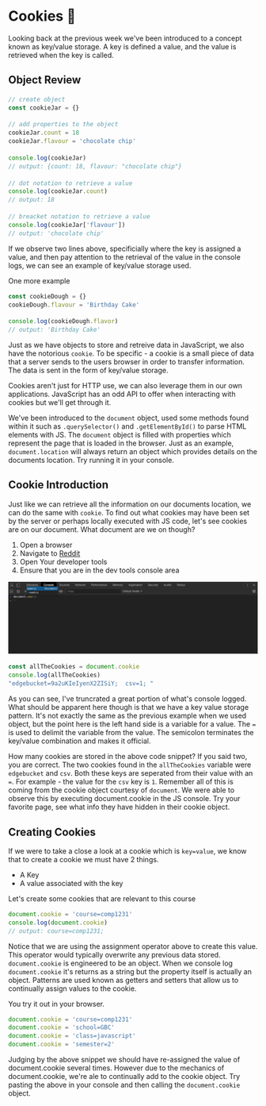 # Cookies :cookie:

Looking back at the previous week we've been introduced to a concept known as key/value storage. A key is defined a value, and the value is retrieved when the key is called.


## Object Review
```js
// create object
const cookieJar = {}

// add properties to the object
cookieJar.count = 18
cookieJar.flavour = 'chocolate chip'

console.log(cookieJar)
// output: {count: 18, flavour: "chocolate chip"}

// dot notation to retrieve a value
console.log(cookieJar.count)
// output: 18

// breacket notation to retrieve a value
console.log(cookieJar['flavour'])
// output: 'chocolate chip'
```

If we observe two lines above, specificially where the key is assigned a value, and then pay attention to the retrieval of the value in the console logs, we can see an example of key/value storage used.

One more example

```js
const cookieDough = {}
cookieDough.flavour = 'Birthday Cake'

console.log(cookieDough.flavor)
// output: 'Birthday Cake'
```

Just as we have objects to store and retreive data in JavaScript, we also have the notorious `cookie`. To be specific - a cookie is a small piece of data that a server sends to the users browser in order to transfer information. The data is sent in the form of key/value storage.

Cookies aren't just for HTTP use, we can also leverage them in our own applications. JavaScript has an odd API to offer when interacting with cookies but we'll get through it.

We've been introduced to the `document` object, used some methods found within it such as `.querySelector()` and `.getElementById()` to parse HTML elements with JS. The `document` object is filled with properties which represent the page that is loaded in the browser. Just as an example, `document.location` will always return an object which provides details on the documents location. Try running it in your console.

## Cookie Introduction
Just like we can retrieve all the information on our documents location, we can do the same with `cookie`. To find out what cookies may have been set by the server or perhaps locally executed with JS code, let's see cookies are on our document. What document are we on though?

1. Open a browser
2. Navigate to [Reddit](https://reddit.com)
3. Open Your developer tools
4. Ensure that you are in the dev tools console area

![web console](assets/img/console.png)

```js
const allTheCookies = document.cookie
console.log(allTheCookies)
"edgebucket=9a2uKIeIyenX2ZISiY;  csv=1; "
```

As you can see, I've truncrated a great portion of what's console logged. What should be apparent here though is that we have a key value storage pattern. It's not exactly the same as the previous example when we used object, but the point here is the left hand side is a variable for a value. The `=` is used to delimit the variable from the value. The semicolon terminates the key/value combination and makes it official.

How many cookies are stored in the above code snippet? If you said two, you are correct. The two cookies found in the `allTheCookies` variable were `edgebucket` and `csv`. Both these keys are seperated from their value with an `=`. For example - the value for the `csv` key is `1`. Remember all of this is coming from the cookie object courtesy of `document`. We were able to observe this by executing document.cookie in the JS console. Try your favorite page, see what info they have hidden in their cookie object.

## Creating Cookies
If we were to take a close a look at a cookie which is `key=value`, we know that to create a cookie we must have 2 things.

  * A Key
  * A value associated with the key

Let's create some cookies that are relevant to this course
```js
document.cookie = 'course=comp1231'
console.log(document.cookie)
// output: course=comp1231;
```

Notice that we are using the assignment operator above to create this value. This operator would typically overwrite any previous data stored. `document.cookie` is engineered to be an object. When we console log `document.cookie` it's returns as a string but the property itself is actually an object. Patterns are used known as getters and setters that allow us to continually assign values to the cookie.

You try it out in your browser.

```js
document.cookie = 'course=comp1231'
document.cookie = 'school=GBC'
document.cookie = 'class=javascript'
document.cookie = 'semester=2'
```

Judging by the above snippet we should have re-assigned the value of document.cookie several times. However due to the mechanics of document.cookie, we're ale to continually add to the cookie object. Try pasting the above in your console and then calling the `document.cookie` object.
